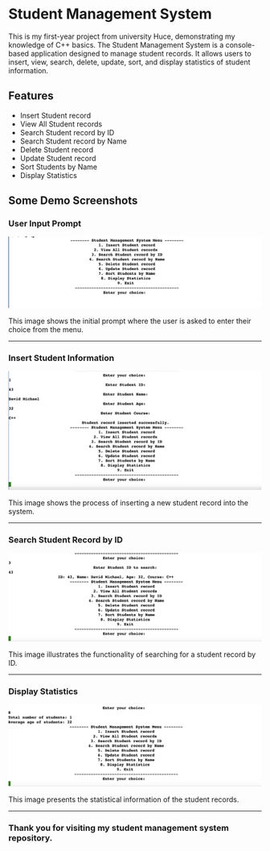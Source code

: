 # Student Management System

This is my first-year project from university Huce, demonstrating my knowledge of C++ basics. The Student Management System is a console-based application designed to manage student records. It allows users to insert, view, search, delete, update, sort, and display statistics of student information.

## Features

- Insert Student record
- View All Student records
- Search Student record by ID
- Search Student record by Name
- Delete Student record
- Update Student record
- Sort Students by Name
- Display Statistics

## Some Demo Screenshots

### User Input Prompt

![User Input Prompt](./images/entry.png)

This image shows the initial prompt where the user is asked to enter their choice from the menu.

----

### Insert Student Information

![Insert Student Information](./images/insert.png)

This image shows the process of inserting a new student record into the system.

----

### Search Student Record by ID

![Search Student Record by ID](./images/search.png)

This image illustrates the functionality of searching for a student record by ID.

----

### Display Statistics

![Display Statistics](./images/statistics.png)

This image presents the statistical information of the student records.

----

###  Thank you for visiting my student management system repository.


